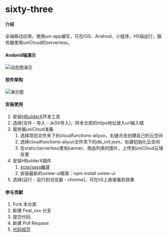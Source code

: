 # sixty-three

#### 介绍
全端移动应用，使用uni-app编写，可在IOS、Android、小程序、H5端运行，服务器使用uniCloud的serverless。

#### Andorid端演示
![动态图演示](https://images.gitee.com/uploads/images/2020/0831/235333_31eef805_2350381.gif "adb7ea4904de5d88597e33ad561a3220[00_00_00--00_00_06].gif")

#### 软件架构
![演示图](https://images.gitee.com/uploads/images/2020/0831/234752_decb47e6_2350381.png "电商开源项目.png")


#### 安装使用

1. 安装[HBuilderX](https://www.dcloud.io/hbuilderx.html)开发工具
2. 选择[文件 - 导入 - 从Git导入]，将本仓库的https地址放入url输入框
3. 服务器uniCloud准备
    1. 选择项目文件夹下的cloudfunctions-aliyun，右键点击创建自己的云空间
    2. 选择cloudfunctions-aliyun文件夹下的db_init.json，右键初始化云空间
	3. 在static/serverless里有banner、商品列表的图片，上传到uniCloud云储存里
4. 安装HBuilderX插件
	1. [scss/sass编译](https://ext.dcloud.net.cn/plugin?name=compile-node-sass )
	2. 安装最新的uview-ui框架：npm install uview-ui
5. 选择[运行 - 运行到浏览器 - chrome]，可在h5上直接看到效果



#### 参与贡献

1.  Fork 本仓库
2.  新建 Feat_xxx 分支
3.  提交代码
4.  新建 Pull Request
5.  [代码规范](https://cn.vuejs.org/v2/style-guide/#%E7%BB%84%E4%BB%B6%E6%96%87%E4%BB%B6%E5%BC%BA%E7%83%88%E6%8E%A8%E8%8D%90)
